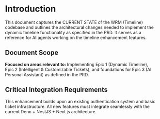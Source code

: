 # Introduction

This document captures the CURRENT STATE of the WRM (Timeline) codebase and outlines the architectural changes needed to implement the dynamic timeline functionality as specified in the PRD. It serves as a reference for AI agents working on the timeline enhancement features.

## Document Scope

**Focused on areas relevant to:** Implementing Epic 1 (Dynamic Timeline), Epic 2 (Intelligent & Customizable Tickets), and foundations for Epic 3 (AI Personal Assistant) as defined in the PRD.

## Critical Integration Requirements

This enhancement builds upon an existing authentication system and basic ticket infrastructure. All new features must integrate seamlessly with the current Deno + NestJS + Next.js architecture.
